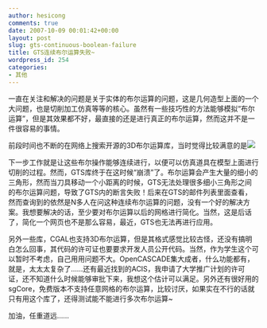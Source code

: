 ```yaml
---
author: hesicong
comments: true
date: 2007-10-09 00:01:42+00:00
layout: post
slug: gts-continuous-boolean-failure
title: GTS连续布尔运算失败~
wordpress_id: 254
categories:
- 其他
---
```



一直在关注和解决的问题是关于实体的布尔运算的问题，这是几何造型上面的一个大问题，也是切削加工仿真等等的核心。虽然有一些技巧性的方法能够模拟“布尔运算”，但是其效果都不好，最直接的还是进行真正的布尔运算，然而这并不是一件很容易的事情。

前段时间也不断的在网络上搜索开源的3D布尔运算库，当时觉得比较满意的是[](/images/others/a2007108165118.jpg)![](/images/others/image/thumb/a2007108165118.jpg)

下一步工作就是让这些布尔操作能够连续进行，以便可以仿真道具在模型上面进行切削的过程。然而，GTS库终于在这时候“崩溃”了。布尔运算会产生大量的细小的三角形，然而当刀具移动一个小距离的时候，GTS无法处理很多细小三角形之间的布尔运算问题，导致了GTS内的断言失败！后来在GTS的邮件列表里面查看，然而查询到的依然是N多人在问这种连续布尔运算的问题，没有一个好的解决方案。我想要解决的话，至少要对布尔运算以后的网格进行简化。当然，这是后话了，简化一个网页也不是那么容易，最近，GTS也无法再进行应用。

另外一些库，CGAL也支持3D布尔运算，但是其格式感觉比较古怪，还没有搞明白怎么回事，其代码的许可证也要要求开发人员公开代码。当然，作为学生这个可以暂时不考虑，自己用用问题不大。OpenCASCADE集大成者，什么功能都有，就是，太太太复杂了……还有最近找到的ACIS，我申请了大学推广计划的许可证，还不知道什么时候能够审批下来，我想这个估计可以满足。另外还有很好用的sgCore，免费版本不支持任意网格的布尔运算，比较讨厌，如果实在不行的话就只有用这个库了，还得测试能不能进行多次布尔运算~

加油，任重道远……
